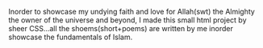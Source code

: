 Inorder to showcase my undying faith and love for Allah(swt) the Almighty the owner of the universe and beyond, I made this small html project by sheer CSS...all the shoems(short+poems)
are written by me inorder showcase the fundamentals of Islam.
